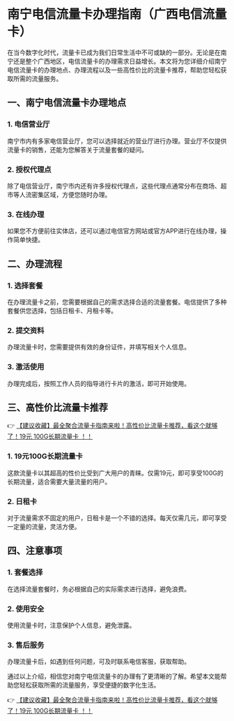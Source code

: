 # 南宁电信流量卡办理指南（广西电信流量卡）

在当今数字化时代，流量卡已成为我们日常生活中不可或缺的一部分。无论是在南宁还是整个广西地区，电信流量卡的办理需求日益增长。本文将为您详细介绍南宁电信流量卡的办理地点、办理流程以及一些高性价比的流量卡推荐，帮助您轻松获取所需的流量服务。

## 一、南宁电信流量卡办理地点

### 1. 电信营业厅
南宁市内有多家电信营业厅，您可以选择就近的营业厅进行办理。营业厅不仅提供流量卡的销售，还能为您解答关于流量套餐的疑问。

### 2. 授权代理点
除了电信营业厅，南宁市内还有许多授权代理点，这些代理点通常分布在商场、超市等人流密集区域，方便您随时办理。

### 3. 在线办理
如果您不方便前往实体店，还可以通过电信官方网站或官方APP进行在线办理，操作简单快捷。

## 二、办理流程

### 1. 选择套餐
在办理流量卡之前，您需要根据自己的需求选择合适的流量套餐。电信提供了多种套餐供您选择，包括日租卡、月租卡等。

### 2. 提交资料
办理流量卡时，您需要提供有效的身份证件，并填写相关个人信息。

### 3. 激活使用
办理完成后，按照工作人员的指导进行卡片的激活，即可开始使用。

## 三、高性价比流量卡推荐

👉 [【建议收藏】最全聚合流量卡指南来啦！高性价比流量卡推荐，看这个就够了！19元 100G长期流量卡 ！！](https://bit.ly/Liuliangka)

### 1. 19元100G长期流量卡
这款流量卡以其超高的性价比受到广大用户的青睐。仅需19元，即可享受100G的长期流量，适合需要大量流量的用户。

### 2. 日租卡
对于流量需求不固定的用户，日租卡是一个不错的选择。每天仅需几元，即可享受一定量的流量，灵活方便。

## 四、注意事项

### 1. 套餐选择
在选择流量套餐时，务必根据自己的实际需求进行选择，避免浪费。

### 2. 使用安全
使用流量卡时，注意保护个人信息，避免泄露。

### 3. 售后服务
办理流量卡后，如遇到任何问题，可及时联系电信客服，获取帮助。

通过以上介绍，相信您对南宁电信流量卡的办理有了更清晰的了解。希望本文能帮助您轻松获取所需的流量服务，享受便捷的数字化生活。

👉 [【建议收藏】最全聚合流量卡指南来啦！高性价比流量卡推荐，看这个就够了！19元 100G长期流量卡 ！！](https://bit.ly/Liuliangka)